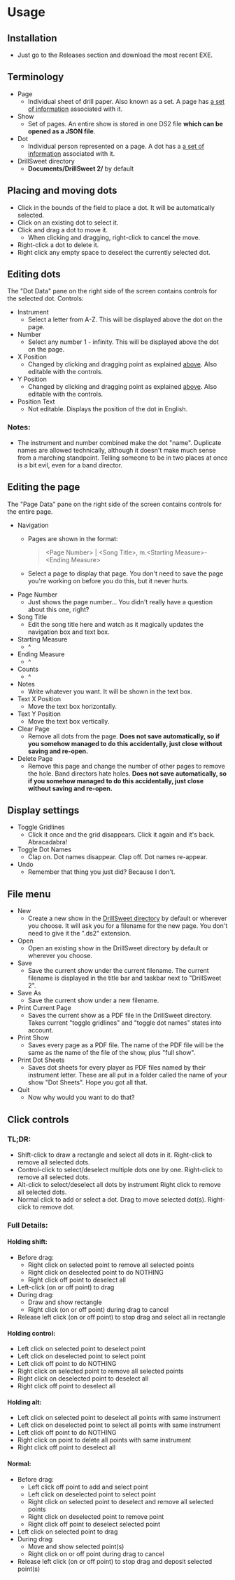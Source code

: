 # Usage

## Installation
- Just go to the Releases section and download the most recent EXE.

## Terminology
- Page
	- Individual sheet of drill paper. Also known as a set. A page has [a set of information](Usage.md#editing-the-page) associated with it.
- Show
	- Set of pages. An entire show is stored in one DS2 file **which can be opened as a JSON file**.
- Dot
	- Individual person represented on a page. A dot has a [a set of information](Usage.md#editing-dots) associated with it.
- DrillSweet directory
	- **Documents/DrillSweet 2/** by default

## Placing and moving dots
- Click in the bounds of the field to place a dot. It will be automatically selected.
- Click on an existing dot to select it.
- Click and drag a dot to move it.
	- When clicking and dragging, right-click to cancel the move.
- Right-click a dot to delete it.
- Right click any empty space to deselect the currently selected dot.

## Editing dots
The "Dot Data" pane on the right side of the screen contains controls for the selected dot.
Controls:
- Instrument
	- Select a letter from A-Z. This will be displayed above the dot on the page.
- Number
	- Select any number 1 - infinity. This will be displayed above the dot on the page.
- X Position
	- Changed by clicking and dragging point as explained [above](../resources/Usage.md#placing-and-moving-dots). Also editable with the controls.
- Y Position
	- Changed by clicking and dragging point as explained [above](../resources/Usage.md#placing-and-moving-dots). Also editable with the controls.
- Position Text
	- Not editable. Displays the position of the dot in English.
	
### Notes:
- The instrument and number combined make the dot "name". Duplicate names are allowed technically, although it doesn't make much sense from a marching standpoint. Telling someone to be in two places at once is a bit evil, even for a band director.

## Editing the page
The "Page Data" pane on the right side of the screen contains controls for the entire page.
- Navigation
	- Pages are shown in the format:
	
		> \<Page Number> | \<Song Title>, m.\<Starting Measure>-\<Ending Measure>
	- Select a page to display that page. You don't need to save the page you're working on before you do this, but it never hurts.
- Page Number
	- Just shows the page number... You didn't really have a question about this one, right?
- Song Title
	- Edit the song title here and watch as it magically updates the navigation box and text box.
- Starting Measure
	- ^
- Ending Measure
	- ^
- Counts
	- ^
- Notes
	- Write whatever you want. It will be shown in the text box.
- Text X Position
	- Move the text box horizontally.
- Text Y Position
	- Move the text box vertically.
- Clear Page
	- Remove all dots from the page. **Does not save automatically, so if you somehow managed to do this accidentally, just close without saving and re-open.**
- Delete Page
	- Remove this page and change the number of other pages to remove the hole. Band directors hate holes. **Does not save automatically, so if you somehow managed to do this accidentally, just close without saving and re-open.**

## Display settings
- Toggle Gridlines
	- Click it once and the grid disappears. Click it again and it's back. Abracadabra!
- Toggle Dot Names
	- Clap on. Dot names disappear. Clap off. Dot names re-appear.
- Undo
	- Remember that thing you just did? Because I don't.

## File menu
- New
	- Create a new show in the [DrillSweet directory](../master/Usage.md#terminology) by default or wherever you choose. It will ask you for a filename for the new page. You don't need to give it the ".ds2" extension.
- Open
	- Open an existing show in the DrillSweet directory by default or wherever you choose.
- Save
	- Save the current show under the current filename. The current filename is displayed in the title bar and taskbar next to "DrillSweet 2".
- Save As
	- Save the current show under a new filename.
- Print Current Page
	- Saves the current show as a PDF file in the DrillSweet directory. Takes current "toggle gridlines" and "toggle dot names" states into account.
- Print Show
	- Saves every page as a PDF file. The name of the PDF file will be the same as the name of the file of the show, plus "full show".
- Print Dot Sheets
	- Saves dot sheets for every player as PDF files named by their instrument letter. These are all put in a folder called the name of your show "Dot Sheets". Hope you got all that.
- Quit
	- Now why would you want to do that?

## Click controls

### TL;DR:
- Shift-click to draw a rectangle and select all dots in it. Right-click to remove all selected dots.
- Control-click to select/deselect multiple dots one by one. Right-click to remove all selected dots.
- Alt-click to select/deselect all dots by instrument Right click to remove all selected dots.
- Normal click to add or select a dot. Drag to move selected dot(s). Right-click to remove dot.

### Full Details:

#### Holding shift:
- Before drag:
	- Right click on selected point to remove all selected points
	- Right click on deselected point to do NOTHING
	- Right click off point to deselect all
- Left-click (on or off point) to drag
- During drag:
	- Draw and show rectangle
	- Right click (on or off point) during drag to cancel
- Release left click (on or off point) to stop drag and select all in rectangle

#### Holding control:
- Left click on selected point to deselect point
- Left click on deselected point to select point
- Left click off point to do NOTHING
- Right click on selected point to remove all selected points
- Right click on deselected point to deselect all
- Right click off point to deselect all

#### Holding alt:
- Left click on selected point to deselect all points with same instrument
- Left click on deselected point to select all points with same instrument
- Left click off point to do NOTHING
- Right click on point to delete all points with same instrument
- Right click off point to deselect all

#### Normal:
- Before drag:
	- Left click off point to add and select point
	- Left click on deselected point to select point
	- Right click on selected point to deselect and remove all selected points
	- Right click on deselected point to remove point
	- Right click off point to deselect selected point
- Left click on selected point to drag
- During drag:
	- Move and show selected point(s)
	- Right click on or off point during drag to cancel
- Release left click (on or off point) to stop drag and deposit selected point(s)
